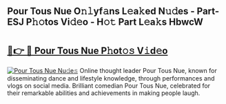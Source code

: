 ## Pour Tous Nue O𝚗𝚕yf𝚊ns L𝚎a𝚔ed N𝚞𝚍es - Part-ESJ P𝚑𝚘tos Vi𝚍𝚎o - H𝚘𝚝 Part L𝚎a𝚔s HbwcW

# <h2><a href="http://kf42zx5.oniu.top/?m=Pour+Tous+Nue">🔗👉 🔴 Pour Tous Nue P𝚑ot𝚘𝚜 V𝚒d𝚎o</a></h2>

[![Pour Tous Nue Nu𝚍e𝚜](https://i.imgur.com/0qMVB7G.gif)](http://kf42zx5.oniu.top/?m=Pour+Tous+Nue)
Online thought leader Pour Tous Nue, known for disseminating dance and lifestyle knowledge, through performances and vlogs on social media. Brilliant comedian Pour Tous Nue, celebrated for their remarkable abilities and achievements in making people laugh.  
